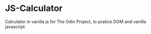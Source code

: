 # JS-Calculator
Calculator in vanilla js for The Odin Project, to pratice DOM and vanilla javascript.
